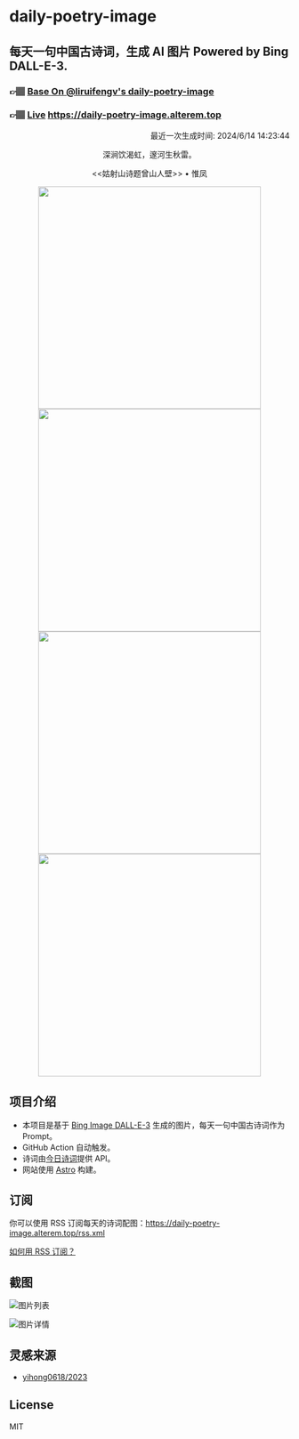 
# daily-poetry-image

## 每天一句中国古诗词，生成 AI 图片 Powered by Bing DALL-E-3.

### 👉🏽 [Base On @liruifengv's daily-poetry-image](https://github.com/liruifengv/daily-poetry-image)

### 👉🏽 [Live](https://daily-poetry-image.alterem.top/) https://daily-poetry-image.alterem.top

<p align="right">
  最近一次生成时间: 2024/6/14 14:23:44
</p>
<p align="center">
深涧饮渴虹，邃河生秋雷。
</p>
<p align="center">
<<姑射山诗题曾山人壁>> • 惟凤
</p>
<p align="center">
<img src="https://tse3.mm.bing.net/th/id/OIG4.o3n5VCTiCb7TcBaRQKjv" height="400" width="400" />
<img src="https://tse3.mm.bing.net/th/id/OIG4.Ez1xWi3L0ePcEYyyTqEb" height="400" width="400" />
<img src="https://tse3.mm.bing.net/th/id/OIG4.BMtFYMNav82kkHfHqOaJ" height="400" width="400" />
<img src="https://tse2.mm.bing.net/th/id/OIG4.Ng87V7SivTfvyGoE5sIZ" height="400" width="400" />
</p>

## 项目介绍

-   本项目是基于 [Bing Image DALL-E-3](https://www.bing.com/images/create) 生成的图片，每天一句中国古诗词作为 Prompt。
-   GitHub Action 自动触发。
-   诗词由[今日诗词](https://www.jinrishici.com/)提供 API。
-   网站使用 [Astro](https://astro.build) 构建。

## 订阅

你可以使用 RSS 订阅每天的诗词配图：https://daily-poetry-image.alterem.top/rss.xml

[如何用 RSS 订阅？](https://zhuanlan.zhihu.com/p/55026716)

## 截图

![图片列表](./screenshots/Snipaste_2023-12-28_21-00-26.png)

![图片详情](./screenshots/Snipaste_2023-12-28_21-00-53.png)

## 灵感来源

-   [yihong0618/2023](https://github.com/yihong0618/2023)

## License

MIT
